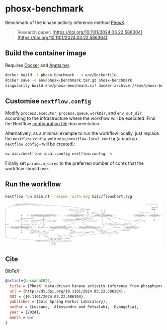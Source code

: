 # phosx-benchmark

Benchmark of the kinase activity inference method [PhosX](https://github.com/alussana/phosx).

> Research paper: [https://doi.org/10.1101/2024.03.22.586304](https://doi.org/10.1101/2024.03.22.586304)

## Build the container image

Requires [Docker](https://www.docker.com) and [Apptainer](https://apptainer.org).

```bash
docker build -t phosx-benchmark - < env/Dockerfile
docker save -o env/phosx-benchmark.tar.gz phosx-benchmark
singularity build env/phosx-benchmark.sif docker-archive://env/phosx-benchmark.tar.gz
```

## Customise `nextflow.config`

Modify `process.executor`, `process.queue`, `workDir`, and `env.out_dir` according to the infrastructure where the workflow will be executed. Find the Nextflow [configuration file](https://www.nextflow.io/docs/latest/config.html) documentation.

Alternatively, as a minimal example to run the workflow locally, just replace the `nextflow.config` with `misc/nextflow-local.config` (a backup `nextflow.config~` will be created):

```bash
mv misc/nextflow-local.config nextflow.config -b
```

Finally set `params.n_cores` to the preferred number of cores that the workflow should use.

## Run the workflow

```bash
nextflow run main.nf -resume -with-dag misc/flowchart.svg
```

![flowchart](misc/flowchart.svg)

## Cite

BibTeX:

```bibtex
@article{Lussana2024,
  title = {PhosX: data-driven kinase activity inference from phosphoproteomics experiments},
  url = {http://dx.doi.org/10.1101/2024.03.22.586304},
  DOI = {10.1101/2024.03.22.586304},
  publisher = {Cold Spring Harbor Laboratory},
  author = {Lussana,  Alessandro and Petsalaki,  Evangelia},
  year = {2024},
  month = mar 
}
```
